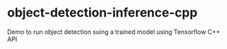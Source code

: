 # object-detection-inference-cpp
Demo to run object detection suing a trained model using Tensorflow C++ API
